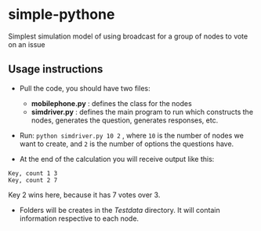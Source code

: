 # simple-pythone
Simplest simulation model of using broadcast for a group of nodes to vote on an issue

## Usage instructions
- Pull the code, you should have two files:
  * __mobilephone.py__  : defines the class for the nodes
  * __simdriver.py__    : defines the main program to run which constructs the nodes, generates the question, generates responses, etc.
  
- Run:
`python simdriver.py 10 2` , where `10` is the number of nodes we want to create, and `2` is the number of options the questions have.

- At the end of the calculation you will receive output like this:
``` 
Key, count 1 3 
Key, count 2 7 
```
Key 2 wins here, because it has 7 votes over 3.

- Folders will be creates in the *Testdata*  directory. It will contain information respective to each node.
